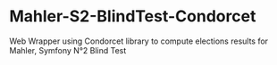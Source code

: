 Mahler-S2-BlindTest-Condorcet
=============================

Web Wrapper using Condorcet library to compute elections results for Mahler, Symfony N°2 Blind Test
